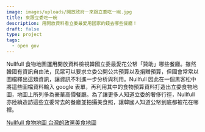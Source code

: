 ```yaml
---
image: images/uploads/開放政府－來跟立委吃一碗.jpg
title: 來跟立委吃一碗
description: 用開放資料看立委最愛用國家的錢去哪些餐廳！
draft: false
type: project
tags:
  - open gov
---
```

Nullfull 食物地圖運用開放資料檢視韓國立委最愛花公帑「贊助」哪些餐廳。雖然韓國有資訊自由法，民眾可以要求立委公開公共預算以及捐贈預算，但國會常常以圖檔釋出這類資訊，讓資訊不利進一步分析與利用。Nullfull 因此在一個黑客松中將這些圖檔資料輸入 google 表單，再利用其中的食物預算資料打造出立委食物地圖，地圖上所列多為豪華高價餐廳。為了讓更多人知道立委的奢侈行徑，Nullfull 亦陸續造訪這些立委常去的餐廳並拍攝美食照，讓韓國人知道公帑到底都被花在哪裡。

[Nullfull 食物地圖
](https://nullfull.kr/)[台灣的政黨美食地圖](https://g0v.hackmd.io/y_O_IpKrRxm6pG5rlO4enw?view)